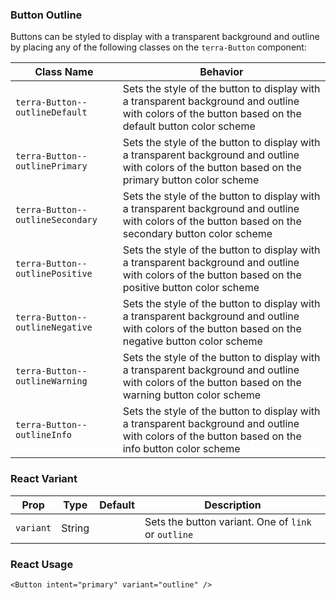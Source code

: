 ### Button Outline

Buttons can be styled to display with a transparent background and outline by placing any of the following classes on the `terra-Button` component:

| Class Name                       | Behavior                                                                                                                                               |
|----------------------------------|--------------------------------------------------------------------------------------------------------------------------------------------------------|
| `terra-Button--outlineDefault`   | Sets the style of the button to display with a transparent background and outline with colors of the button based on the default button color scheme   |
| `terra-Button--outlinePrimary`   | Sets the style of the button to display with a transparent background and outline with colors of the button based on the primary button color scheme   |
| `terra-Button--outlineSecondary` | Sets the style of the button to display with a transparent background and outline with colors of the button based on the secondary button color scheme |
| `terra-Button--outlinePositive`  | Sets the style of the button to display with a transparent background and outline with colors of the button based on the positive button color scheme  |
| `terra-Button--outlineNegative`  | Sets the style of the button to display with a transparent background and outline with colors of the button based on the negative button color scheme  |
| `terra-Button--outlineWarning`   | Sets the style of the button to display with a transparent background and outline with colors of the button based on the warning button color scheme   |
| `terra-Button--outlineInfo`      | Sets the style of the button to display with a transparent background and outline with colors of the button based on the info button color scheme      |

### React Variant

| Prop            | Type      | Default   | Description                                                                                                                                                                                                                                                                                                 |
|-----------------|-----------|-----------|-------------------------------------------------------------------------------------------------------------------------------------------------------------------------------------------------------------------------------------------------------------------------------------------------------------|
| `variant`       | String    |           | Sets the button variant. One of `link` or `outline`                                                                                                  |

### React Usage

```
<Button intent="primary" variant="outline" />
```
